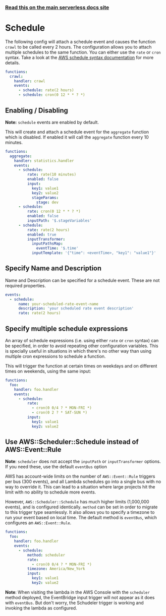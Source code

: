 <!--
title: Serverless Framework - AWS Lambda Events - Scheduled & Recurring
menuText: Schedule
menuOrder: 6
description: Setting up Scheduled, Recurring, CRON Task Events with AWS Lambda via the Serverless Framework
layout: Doc
-->

<!-- DOCS-SITE-LINK:START automatically generated  -->

### [Read this on the main serverless docs site](https://www.serverless.com/framework/docs/providers/aws/events/schedule)

<!-- DOCS-SITE-LINK:END -->

# Schedule

The following config will attach a schedule event and causes the function `crawl` to be called every 2 hours. The configuration allows you to attach multiple schedules to the same function. You can either use the `rate` or `cron` syntax. Take a look at the [AWS schedule syntax documentation](http://docs.aws.amazon.com/AmazonCloudWatch/latest/events/ScheduledEvents.html) for more details.

```yaml
functions:
  crawl:
    handler: crawl
    events:
      - schedule: rate(2 hours)
      - schedule: cron(0 12 * * ? *)
```

## Enabling / Disabling

**Note:** `schedule` events are enabled by default.

This will create and attach a schedule event for the `aggregate` function which is disabled. If enabled it will call
the `aggregate` function every 10 minutes.

```yaml
functions:
  aggregate:
    handler: statistics.handler
    events:
      - schedule:
          rate: rate(10 minutes)
          enabled: false
          input:
            key1: value1
            key2: value2
            stageParams:
              stage: dev
      - schedule:
          rate: cron(0 12 * * ? *)
          enabled: false
          inputPath: '$.stageVariables'
      - schedule:
          rate: rate(2 hours)
          enabled: true
          inputTransformer:
            inputPathsMap:
              eventTime: '$.time'
            inputTemplate: '{"time": <eventTime>, "key1": "value1"}'
```

## Specify Name and Description

Name and Description can be specified for a schedule event. These are not required properties.

```yaml
events:
  - schedule:
      name: your-scheduled-rate-event-name
      description: 'your scheduled rate event description'
      rate: rate(2 hours)
```

## Specify multiple schedule expressions

An array of schedule expressions (i.e. using either `rate` or `cron` syntax) can be specified, in order to avoid repeating other configuration variables.
This is specially useful in situations in which there's no other way than using multiple cron expressions to schedule a function.

This will trigger the function at certain times on weekdays and on different times on weekends, using the same input:

```yaml
functions:
  foo:
    handler: foo.handler
    events:
      - schedule:
          rate:
            - cron(0 0/4 ? * MON-FRI *)
            - cron(0 2 ? * SAT-SUN *)
          input:
            key1: value1
            key2: value2
```

## Use AWS::Scheduler::Schedule instead of AWS::Event::Rule

**Note**: `scheduler` does not accept the `inputPath` or `inputTransformer` options. If you need these, use the default `eventBus` option

AWS has account-wide limits on the number of `AWS::Event::Rule` triggers per bus (300 events), and all Lambda schedules go into a single bus with no way to override it.
This can lead to a situation where large projects hit the limit with no ability to schedule more events.

However, `AWS::Scheduler::Schedule` has much higher limits (1,000,000 events), and is configured identically.
`method` can be set in order to migrate to this trigger type seamlessly. It also allows you to specify a timezone to run your event based on local time.
The default method is `eventBus`, which configures an `AWS::Event::Rule`.

```yaml
functions:
  foo:
    handler: foo.handler
    events:
      - schedule:
          method: scheduler
          rate:
            - cron(0 0/4 ? * MON-FRI *)
          timezone: America/New_York
          input:
            key1: value1
            key2: value2
```
**Note**: When visiting the lambda in the AWS Console with the `scheduler` method deployed, the EventBridge input trigger will not appear as it does with `eventBus`. But don't worry, the Schudeler trigger is working and invoking the lambda as configured.
